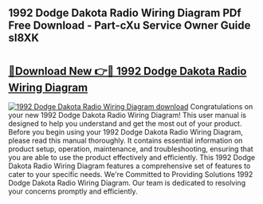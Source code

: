 ## 1992 Dodge Dakota Radio Wiring Diagram PDf Free Download - Part-cXu Service Owner Guide sI8XK

# <h2><a href="http://dflzakc.blite.top/?on=1992+Dodge+Dakota+Radio+Wiring+Diagram">🔗Download New 👉🔴 1992 Dodge Dakota Radio Wiring Diagram</a></h2>

[![1992 Dodge Dakota Radio Wiring Diagram download](https://i.imgur.com/lujVjoI.png)](http://dflzakc.blite.top/?on=1992+Dodge+Dakota+Radio+Wiring+Diagram)
Congratulations on your new 1992 Dodge Dakota Radio Wiring Diagram! This user manual is designed to help you understand and get the most out of your product. Before you begin using your 1992 Dodge Dakota Radio Wiring Diagram, please read this manual thoroughly. It contains essential information on product setup, operation, maintenance, and troubleshooting, ensuring that you are able to use the product effectively and efficiently. This 1992 Dodge Dakota Radio Wiring Diagram features a comprehensive set of features to cater to your specific needs. We're Committed to Providing Solutions 1992 Dodge Dakota Radio Wiring Diagram. Our team is dedicated to resolving your concerns promptly and efficiently.
